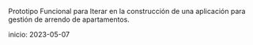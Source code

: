 Prototipo Funcional para Iterar en la construcción de una aplicación para gestión de arrendo de apartamentos.

inicio: 2023-05-07
